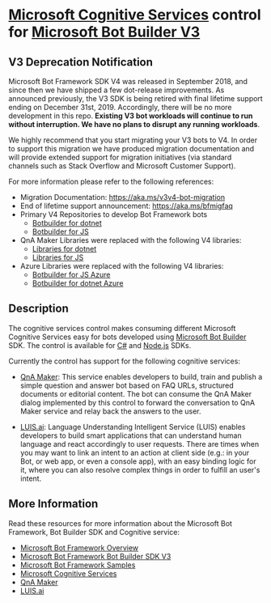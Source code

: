# [Microsoft Cognitive Services](https://www.microsoft.com/cognitive-services) control for [Microsoft Bot Builder V3](https://github.com/Microsoft/BotBuilder-V3)

## V3 Deprecation Notification

Microsoft Bot Framework SDK V4 was released in September 2018, and since then we have shipped a few dot-release improvements. As announced previously, the V3  SDK is being retired with final lifetime support ending on December 31st, 2019.
Accordingly, there will be no more development in this repo. **Existing V3 bot workloads will continue to run without interruption. We have no plans to disrupt any running workloads**.

We highly recommend that you start migrating your V3 bots to V4. In order to support this migration we have produced migration documentation and will provide extended support for migration initiatives (via standard channels such as Stack Overflow and Microsoft Customer Support).

For more information please refer to the following references:
* Migration Documentation: https://aka.ms/v3v4-bot-migration
* End of lifetime support announcement: https://aka.ms/bfmigfaq
* Primary V4 Repositories to develop Bot Framework bots
  * [Botbuilder for dotnet](https://github.com/microsoft/botbuilder-dotnet)
  * [Botbuilder for JS](https://github.com/microsoft/botbuilder-js) 
* QnA Maker Libraries were replaced with the following V4 libraries:
  * [Libraries for dotnet](https://github.com/Microsoft/botbuilder-dotnet/tree/master/libraries/Microsoft.Bot.Builder.AI.QnA)
  * [Libraries for JS](https://github.com/Microsoft/botbuilder-js/blob/master/libraries/botbuilder-ai/src/qnaMaker.ts)
* Azure Libraries were replaced with the following V4 libraries:
  * [Botbuilder for JS Azure](https://github.com/Microsoft/botbuilder-js/tree/master/libraries/botbuilder-azure)
  * [Botbuilder for dotnet Azure](https://github.com/Microsoft/botbuilder-dotnet/tree/master/libraries/Microsoft.Bot.Builder.Azure)

## Description

The cognitive services control makes consuming different Microsoft Cognitive Services easy for bots developed using [Microsoft Bot Builder](https://github.com/microsoft/botbuilder) SDK. The control is available for [C#](https://www.nuget.org/packages/Microsoft.Bot.Builder/) and [Node.js](https://www.npmjs.com/package/botbuilder) SDKs.

Currently the control has support for the following cognitive services:

- [QnA Maker](https://qnamaker.ai/): This service enables developers to build, train and publish a simple question and answer bot based on FAQ URLs, structured documents or editorial content. The bot can consume the QnA Maker dialog implemented by this control to forward the conversation to QnA Maker service and relay back the answers to the user.

- [LUIS.ai](https://luis.ai): Language Understanding Intelligent Service (LUIS) enables developers to build smart applications that can understand human language and react accordingly to user requests. There are times when you may want to link an intent to an action at client side (e.g.: in your Bot, or web app, or even a console app), with an easy binding logic for it, where you can also resolve complex things in order to fulfill an user's intent.

## More Information

Read these resources for more information about the Microsoft Bot Framework, Bot Builder SDK and Cognitive service:

* [Microsoft Bot Framework Overview](https://docs.microsoft.com/en-us/bot-framework/)
* [Microsoft Bot Framework Bot Builder SDK V3](https://github.com/Microsoft/BotBuilder-V3)
* [Microsoft Bot Framework Samples](https://github.com/Microsoft/BotBuilder-Samples/tree/v3-sdk-samples)
* [Microsoft Cognitive Services](https://www.microsoft.com/cognitive-services)
* [QnA Maker](https://qnamaker.ai/)
* [LUIS.ai](https://luis.ai/)
